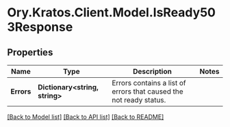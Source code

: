 # Ory.Kratos.Client.Model.IsReady503Response

## Properties

Name | Type | Description | Notes
------------ | ------------- | ------------- | -------------
**Errors** | **Dictionary&lt;string, string&gt;** | Errors contains a list of errors that caused the not ready status. | 

[[Back to Model list]](../README.md#documentation-for-models) [[Back to API list]](../README.md#documentation-for-api-endpoints) [[Back to README]](../README.md)

